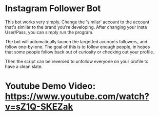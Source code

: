 # Instagram Follower Bot

This bot works very simply.
Change the 'similar' account to the account that's similar to the brand you're developing.
After changing your Insta User/Pass, you can simply run the program.

The bot will automatically launch the targetted accounts followers, and follow one-by-one.
The goal of this is to follow enough people, in hopes that some people follow back out of curiosity or checking out your profile.

Then the script can be reversed to unfollow everyone on your profile to have a clean slate.

# Youtube Demo Video: https://www.youtube.com/watch?v=sZ1Q-SKEZak
